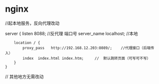 # nginx

//起本地服务，反向代理改动


server {
        listen       8088;  //反代理  端口号
        server_name  localhost;    //本地

        location / {  
            proxy_pass   http://192.168.12.203:8089/;    //代理接口（后端传入）
            index  index.html index.htm;     //  默认跳转页面（可写可不写）
        }  
    }
    
// 其他地方无需改动

